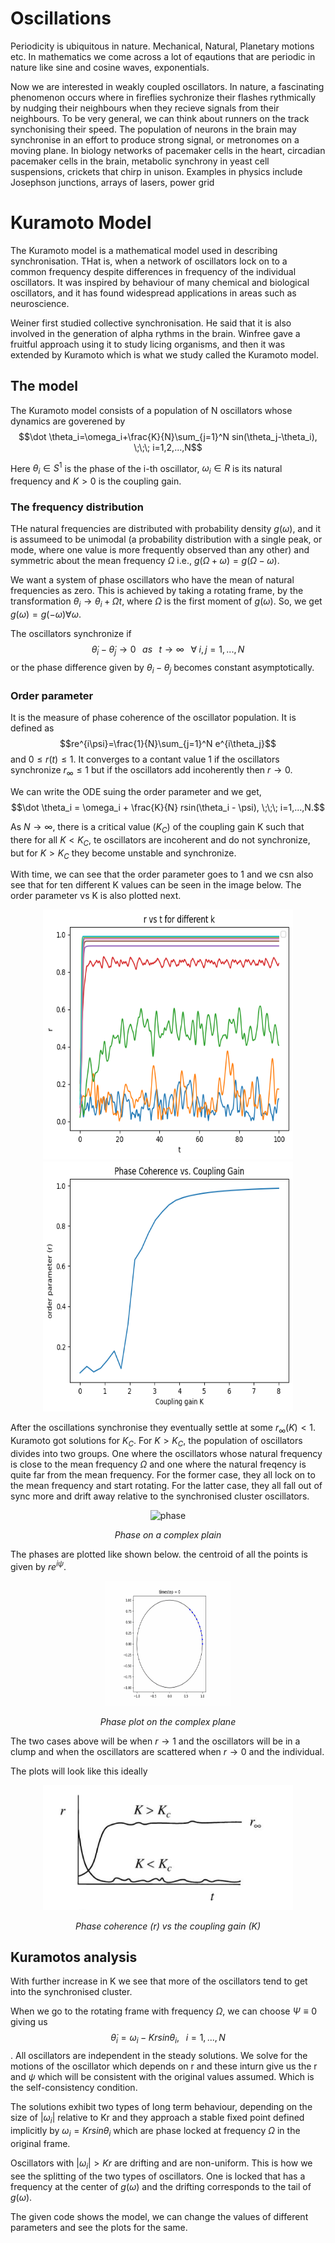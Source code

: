 # Oscillations

Periodicity is ubiquitous in nature. Mechanical, Natural, Planetary motions etc. In mathematics we come across a lot of eqautions that are periodic in nature like sine and cosine  waves, exponentials.

Now we are interested in weakly coupled oscillators. In nature, a fascinating phenomenon occurs where in fireflies sychronize their flashes rythmically by nudging their neighbours when they recieve signals from their neighbours. To be very general, we can think about runners on the track synchonising their speed. The population of neurons in the brain may synchronise in an effort to produce strong signal, or metronomes on a moving plane. In biology networks of pacemaker cells in the heart, circadian pacemaker cells in the brain, metabolic synchrony in yeast cell suspensions, crickets that chirp in unison. Examples in physics include Josephson junctions, arrays of lasers, power grid

# Kuramoto Model

The Kuramoto model is a mathematical model used in describing synchronisation. THat is, when a network of oscillators lock on to a common frequency despite differences in frequency of the individual oscillators. It was inspired by behaviour of many chemical and biological oscillators, and it has found widespread applications in areas such as neuroscience.

Weiner first studied collective synchronisation. He said that it is also involved in the generation of alpha rythms in the brain. Winfree gave a fruitful approach using it to study licing organisms, and then it was extended by Kuramoto which is what we study called the Kuramoto model.

## The model

The Kuramoto model consists of a population of N oscillators whose dynamics are goverened by $$\dot \theta_i=\omega_i+\frac{K}{N}\sum_{j=1}^N sin(\theta_j-\theta_i), \;\;\; i=1,2,...,N$$

Here $\theta_i \in S^1$ is the phase of the i-th oscillator, $\omega_i \in R$ is its natural frequency and $K>0$ is the coupling gain.

### The frequency distribution

THe natural frequencies are distributed with probability density $g(\omega)$, and it is assumeed to be unimodal (a probability distribution with a single peak, or mode, where one value is more frequently observed than any other) and symmetric about the mean frequency $\Omega$ i.e., $g(\Omega + \omega)=g(\Omega - \omega)$.

We want a system of phase oscillators who have the mean of natural frequencies as zero. This is achieved by taking a rotating frame, by the transformation $\theta_i \to \theta_i + \Omega t$, where $\Omega$ is the first moment of $g(\omega)$. So, we get $g(\omega)=g(-\omega) \forall \omega$.

The oscillators synchronize if $$\dot \theta_i-\dot\theta_j \to 0 \;\;\; as \;\;\; t\to \infty \;\;\; \forall\; i,j =1,...,N$$ or the phase difference given by $\theta_i-\theta_j$ becomes constant asymptotically.

### Order parameter

It is the measure of phase coherence of the oscillator population. It is defined as $$re^{i\psi}=\frac{1}{N}\sum_{j=1}^N e^{i\theta_j}$$ and $0\leq r(t) \leq 1$. It converges to a contant value 1 if the oscillators synchronize $r_\infty \leq 1$ but if the oscillators add incoherently then $r\to 0$.

We can write the ODE suing the order parameter and we get, $$\dot \theta_i = \omega_i + \frac{K}{N} rsin(\theta_i - \psi), \;\;\; i=1,...,N.$$

As $N\to \infty$, there is a critical value $(K_C)$ of the coupling gain K such that there for all $K<K_C$, te oscillators are incoherent and do not synchronize, but for $K>K_C$ they become unstable and synchronize.

With time, we can see that the order parameter goes to 1 and we csn also see that for ten different K values can be seen in the image below. The order parameter vs K is also plotted next.
<div style="text-align: center;">
    <img src="images/r_vs_t_forten.png" alt="r vs t" width="400" height="400"/>
</div>

<div style="text-align: center;">
    <img src="images/r_vs_k.png" alt="r vs t" width="400" height="400"/>
</div>

After the oscillations synchronise they eventually settle at some $r_\infty(K)<1$. Kuramoto got solutions for $K_C$. For $K>K_C$, the population of oscillators divides into two groups. One where the oscillators whose natural frequency is close to the mean frequency $\Omega$ and one where the natural freqency is quite far from the mean frequency. For the former case, they all lock on to the mean frequency and start rotating. For the latter case, they all fall out of sync more and drift away relative to the synchronised cluster oscillators.


<div style="text-align: center;">
    <img src="images/phase.png.png" alt="phase" width="400" height="200"/>
    <p><em>Phase on a complex plain</em></p>
</div>

The phases are plotted like shown below. the centroid of all the points is given by $r e^{i\psi}$.

<div style="text-align: center;">
    <img src="osc_gif/randomphaseplot.gif" alt="block gif" width="200" height="200"/>
    <p><em>Phase plot on the complex plane</em></p>
</div>

The two cases above will be when $r\to 1$ and the oscillators will be in a clump and when the oscillators are scattered when $r \to 0$ and the individual.

The plots will look like this ideally

<div style="text-align: center;">
    <img src="images/rvsk_std.png" alt="rvskstd" width="400" height="200"/>
    <p><em>Phase coherence (r) vs the coupling gain (K)</em></p>
</div>


## Kuramotos analysis


With further increase in K we see that more of the oscillators tend to get into the synchronised cluster.

When we go to the rotating frame with frequency $\Omega$, we can choose $\Psi \equiv 0$ giving us $$\dot \theta_i = \omega_i - Krsin\theta_i, \;\;\; i=1,...,N$$. All oscillators are independent in the steady solutions. We solve for the motions of the oscillator which depends on r and these inturn give us the r and $\psi$ which will be consistent with the original values assumed. Which is the self-consistency condition.

The solutions exhibit two types of long term behaviour, depending on the size of $|\omega_i|$ relative to Kr and they approach a stable fixed point defined implicitly by $\omega_i = Krsin\theta_i$ which are phase locked at frequency $\Omega$ in the original frame.

Oscillators with $|\omega_i|>Kr$ are drifting and are non-uniform. This is how we see the splitting of the two types of oscillators. One is locked that has a frequency at the center of $g(\omega)$ and the drifting corresponds to the tail of $g(\omega)$.

The given code shows the model, we can change the values of different parameters and see the plots for the same.